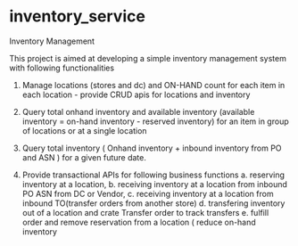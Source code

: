 # inventory_service
Inventory Management

This project is aimed at developing a simple inventory management system with following functionalities

1. Manage locations (stores and dc) and ON-HAND count for each item in each location - provide CRUD apis for locations and inventory
   
2. Query total onhand inventory and available inventory (available inventory = on-hand inventory - reserved inventory) for an item in group of locations or at a single location
   
3. Query total inventory ( Onhand inventory + inbound inventory from PO and ASN ) for a given future date.

4. Provide transactional APIs for following business functions 
    a. reserving inventory at a location, 
    b. receiving inventory at a location from inbound PO ASN from DC or Vendor, 
    c. receiving inventory at a location from inbound TO(transfer orders from another store) 
    d. transfering inventory out of a location and crate Transfer order to track transfers 
    e. fulfill order and remove reservation from a location ( reduce on-hand inventory 

